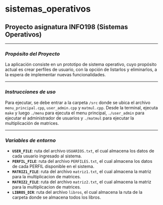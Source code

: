 # sistemas_operativos
## Proyecto asignatura INFO198 (Sistemas Operativos)

---

### ***Propósito del Proyecto***

La aplicación consiste en un prototipo de sistema operativo, cuyo propósito actual es crear perfiles de usuario, con la opción de listarlos y eliminarlos, a la espera de implementar nuevas funcionalidades.

---

### ***Instrucciones de uso***

Para ejecutar, se debe entrar a la carpeta `/src` donde se ubica el archivo `menu_principal.cpp`, `user_admin.cpp` y `matmul.cpp`. Desde la terminal, ejecuta `make` y luego `./menu` para ejecuta el menu principal, `./user_admin` para ejecutar el administrador de usuarios y `./matmul` para ejecutar la multiplicación de matrices.

---

### ***Variables de entorno***

- **`USER_FILE`**: ruta del archivo `USUARIOS.txt`, el cual almacena los datos de cada usuario ingresado al sistema.<br/>
- **`PERFIL_FILE`**: ruta del archivo `PERFILES.txt`, el cual almacena los datos de cada PERFIL disponible en el sistema. <br/>
- **`MATRIZ1_FILE`**: ruta del archivo `matriz1.txt`, el cual almacena la matriz para la multiplicacion de matrices. <br/>
- **`MATRIZ2_FILE`**: ruta del archivo `matriz2.txt`, el cual almacena la matriz para la multiplicacion de matrices. <br/>
- **`LIBROS_DIR`**: ruta del archivo `libros`, el cual almacena la ruta de la carpeta donde se almacena todos los libros. <br/>
